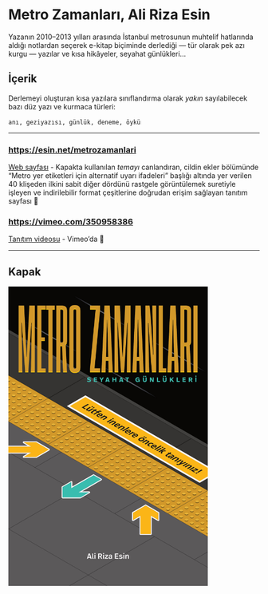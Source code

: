 # Metro Zamanları, Ali Riza Esin
Yazanın 2010–2013 yılları arasında İstanbul metrosunun muhtelif hatlarında aldığı notlardan seçerek e-kitap biçiminde derlediği — tür olarak pek azı kurgu — yazılar ve kısa hikâyeler, seyahat günlükleri…

## İçerik
Derlemeyi oluşturan kısa yazılara sınıflandırma olarak *yakın* sayılabilecek bazı düz yazı ve kurmaca türleri:

```
anı, geziyazısı, günlük, deneme, öykü
```

----

### https://esin.net/metrozamanlari

[Web sayfası](https://esin.net/metrozamanlari/) - Kapakta kullanılan *temayı* canlandıran, cildin ekler bölümünde “Metro yer etiketleri için alternatif uyarı ifadeleri” başlığı altında yer verilen 40 klişeden ilkini sabit diğer dördünü rastgele görüntülemek suretiyle işleyen ve indirilebilir format çeşitlerine doğrudan erişim sağlayan tanıtım sayfası :link:

### https://vimeo.com/350958386

[Tanıtım videosu](https://vimeo.com/350958386) - Vimeo’da :link:

----

## Kapak

<img src="metro-zamanlari-kapak.jpg" width="400" height="600">

